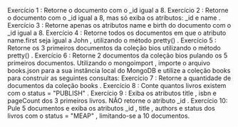 Exercício 1 : Retorne o documento com o _id igual a 8.
Exercício 2 : Retorne o documento com o _id igual a 8, mas só exiba os atributos: _id e name .
Exercício 3 : Retorne apenas os atributos name e birth do documento com o _id igual a 8.
Exercício 4 : Retorne todos os documentos em que o atributo name.first seja igual a John , utilizando o método pretty() .
Exercício 5 : Retorne os 3 primeiros documentos da coleção bios utilizando o método pretty() .
Exercício 6 : Retorne 2 documentos da coleção bios pulando os 5 primeiros documentos.
Utilizando o mongoimport , importe o arquivo books.json para a sua instância local do MongoDB e utilize a coleção books para construir as seguintes consultas:
Exercício 7 : Retorne a quantidade de documentos da coleção books .
Exercício 8 : Conte quantos livros existem com o status = "PUBLISH" .
Exercício 9 : Exiba os atributos title , isbn e pageCount dos 3 primeiros livros. NÃO retorne o atributo _id .
Exercício 10: Pule 5 documentos e exiba os atributos _id , title , authors e status dos livros com o status = "MEAP" , limitando-se a 10 documentos.
